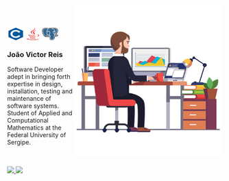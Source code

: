 <img align="right" width="350" height="350" src="https://github.com/JvSRS97/JvSRS97/blob/main/Dev4.png">
</br></br>
<div style="display: inline_block"><br>
    <img align="left" height="30" width="40"
        src="https://github.com/devicons/devicon/blob/master/icons/c/c-plain.svg">
    <img align="left" height="30" width="40"
        src="https://raw.githubusercontent.com/devicons/devicon/master/icons/java/java-plain.svg">
    <img align="center" height="30" width="40"
        src="https://raw.githubusercontent.com/devicons/devicon/master/icons/postgresql/postgresql-original.svg">
</div>

### João Victor Reis
Software Developer adept in bringing forth expertise in design, installation, testing and maintenance of software systems. Student of Applied and Computational Mathematics at the Federal University of Sergipe. 

</br></br>
<span align="left">
    <a href="https://github.com/JvSRS97">
        <img height="150em" src="https://github-readme-stats.vercel.app/api?username=JvSRS97&show_icons=true&theme=github_dark&include_all_commits=true&count_private=true" />
        <img height="126em" src="https://github-readme-stats.vercel.app/api/top-langs/?username=JvSRS97&layout=compact&langs_count=7&theme=github_dark" />
</span>

